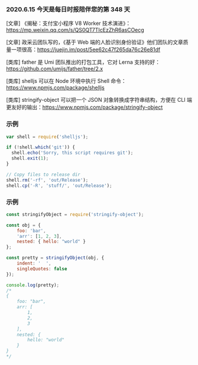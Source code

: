 ### 2020.6.15 今天是每日时报陪伴您的第 348 天

[文章] 《揭秘：支付宝小程序 V8 Worker 技术演进》：<https://mp.weixin.qq.com/s/QS0QT7TIcEzZhR6asCOecg>

[文章] 政采云团队写的，《基于 Web 端的人脸识别身份验证》他们团队的文章质量一项很高：<https://juejin.im/post/5ee62c47f265da76c26e81df>

[类库] father 是 Umi 团队推出的打包工具，它对 Lerna 支持的好：<https://github.com/umijs/father/tree/2.x>

[类库] shelljs 可以在 Node 环境中执行 Shell 命令：<https://www.npmjs.com/package/shelljs>

[类库] stringify-object 可以把一个 JSON 对象转换成字符串结构，方便在 CLI 端更友好的输出：<https://www.npmjs.com/package/stringify-object>

### 示例

```js
var shell = require('shelljs');

if (!shell.which('git')) {
  shell.echo('Sorry, this script requires git');
  shell.exit(1);
}

// Copy files to release dir
shell.rm('-rf', 'out/Release');
shell.cp('-R', 'stuff/', 'out/Release');
```

### 示例

```js
const stringifyObject = require('stringify-object');

const obj = {
    foo: 'bar',
    'arr': [1, 2, 3],
    nested: { hello: "world" }
};

const pretty = stringifyObject(obj, {
    indent: '  ',
    singleQuotes: false
});

console.log(pretty);
/*
{
    foo: "bar",
    arr: [
        1,
        2,
        3
    ],
    nested: {
        hello: "world"
    }
}
*/
```
